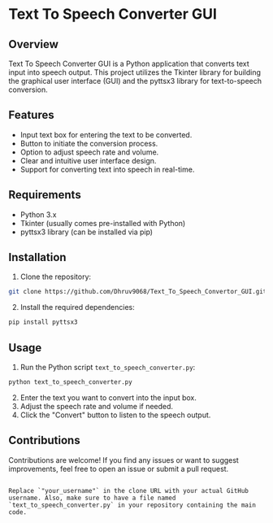 # Text To Speech Converter GUI

## Overview

Text To Speech Converter GUI is a Python application that converts text input into speech output. This project utilizes the Tkinter library for building the graphical user interface (GUI) and the pyttsx3 library for text-to-speech conversion.

## Features

- Input text box for entering the text to be converted.
- Button to initiate the conversion process.
- Option to adjust speech rate and volume.
- Clear and intuitive user interface design.
- Support for converting text into speech in real-time.

## Requirements

- Python 3.x
- Tkinter (usually comes pre-installed with Python)
- pyttsx3 library (can be installed via pip)

## Installation

1. Clone the repository:

```bash
git clone https://github.com/Dhruv9068/Text_To_Speech_Convertor_GUI.git
```

2. Install the required dependencies:

```bash
pip install pyttsx3
```

## Usage

1. Run the Python script `text_to_speech_converter.py`:

```bash
python text_to_speech_converter.py
```

2. Enter the text you want to convert into the input box.
3. Adjust the speech rate and volume if needed.
4. Click the "Convert" button to listen to the speech output.

## Contributions

Contributions are welcome! If you find any issues or want to suggest improvements, feel free to open an issue or submit a pull request.
```

Replace `"your_username"` in the clone URL with your actual GitHub username. Also, make sure to have a file named `text_to_speech_converter.py` in your repository containing the main code.
